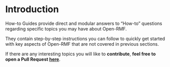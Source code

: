 # Introduction

How-to Guides provide direct and modular answers to “How-to” questions regarding specific topics you may have about Open-RMF. 

They contain step-by-step instructions you can follow to quickly get started with key aspects of Open-RMF that are not covered in previous sections.

If there are any interesting topics you will like to **contribute**, **feel free to open a Pull Request [here](https://github.com/osrf/ros2multirobotbook)**.

